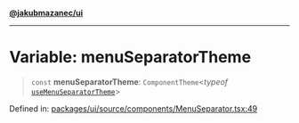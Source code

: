 [**@jakubmazanec/ui**](../README.md)

---

# Variable: menuSeparatorTheme

> `const` **menuSeparatorTheme**: `ComponentTheme`\<_typeof_
> [`useMenuSeparatorTheme`](useMenuSeparatorTheme.md)\>

Defined in:
[packages/ui/source/components/MenuSeparator.tsx:49](https://github.com/jakubmazanec/tools/blob/c36a857a499e2c0c4f38fc4405cb987b357adf10/packages/ui/source/components/MenuSeparator.tsx#L49)

